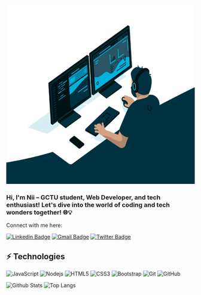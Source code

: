 <p align="center">
  <img width="1020" height="480" src="https://github.com/JZD3N/tmp/blob/main/68747470733a2f2f63646e2e6472696262626c652e636f6d2f75736572732f3733303730332f73637265656e73686f74732f363538313234332f6176656e746f2e676966.gif">
</p>

### Hi, I'm Nii – GCTU student, Web Developer, and tech enthusiast! Let's dive into the world of coding and tech wonders together! 🌐💡
Connect with me here:

[![Linkedin Badge](https://img.shields.io/badge/-jacob-blue?style=flat-square&logo=Linkedin&logoColor=white&link=https://www.linkedin.com/in/jacobquarshie/)](https://www.linkedin.com/in/jacobquarshie/)
[![Gmail Badge](https://img.shields.io/badge/-jacobquarshie01@gmail.com-c14438?style=flat-square&logo=Gmail&logoColor=white&link=mailto:jacobquarshie01@gmail.com)](mailto:jacobquarshie01@gmail.com)
[![Twitter Badge](https://img.shields.io/badge/NiiTheDesiigner-1877F2?style=flat-square&logo=Twitter&logoColor=white&link=https://twitter.com/devwxthjake)](https://twitter.com/devwxthjake)


## ⚡ Technologies

![JavaScript](https://img.shields.io/badge/-JavaScript-black?style=flat-square&logo=javascript)
![Nodejs](https://img.shields.io/badge/-Nodejs-black?style=flat-square&logo=Node.js)
![HTML5](https://img.shields.io/badge/-HTML5-E34F26?style=flat-square&logo=html5&logoColor=white)
![CSS3](https://img.shields.io/badge/-CSS3-1572B6?style=flat-square&logo=css3)
![Bootstrap](https://img.shields.io/badge/-Bootstrap-563D7C?style=flat-square&logo=bootstrap)
![Git](https://img.shields.io/badge/-Git-black?style=flat-square&logo=git)
![GitHub](https://img.shields.io/badge/-GitHub-181717?style=flat-square&logo=github)

![Github Stats](https://github-readme-stats.vercel.app/api?username=JZD3N&count_private=true&show_icons=true&include_all_commits=true)
![Top Langs](https://github-readme-stats.vercel.app/api/top-langs/?username=JZD3N&hide=TeX&layout=compact)



<!--
**JZD3N/JZD3N** is a ✨ _special_ ✨ repository because its `README.md` (this file) appears on your GitHub profile.

Here are some ideas to get you started:

- 🔭 I’m currently working on ...
- 🌱 I’m currently learning ...
- 👯 I’m looking to collaborate on ...
- 🤔 I’m looking for help with ...
- 💬 Ask me about ...
- 📫 How to reach me: ...
- 😄 Pronouns: ...
- ⚡ Fun fact: ...
-->
